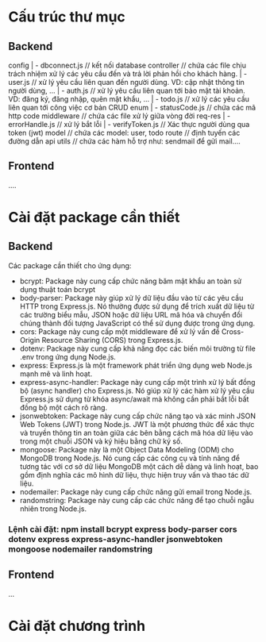 # Cấu trúc thư mục

## Backend

config
| - dbconnect.js // kết nối database
controller // chứa các file chịu trách nhiệm xử lý các yêu cầu đến và trả lời phản hồi cho khách hàng.
| - user.js // xử lý yêu cầu liên quan đến người dùng. VD: cập nhật thông tin người dùng, ...
| - auth.js // xử lý yêu cầu liên quan tới bảo mật tài khoản. VD: đăng ký, đăng nhập, quên mật khẩu, ...
| - todo.js // xử lý các yêu cầu liên quan tới công việc cơ bản CRUD
enum
| - statusCode.js // chứa các mã http code
middleware // chứa các file xử lý giữa vòng đời req-res
| - errorHandle.js // xử lý bắt lỗi
| - verifyToken.js // Xác thực người dùng qua token (jwt)
model // chứa các model: user, todo
route // định tuyến các đường dẫn api
utils // chứa các hàm hỗ trợ như: sendmail để gửi mail....

## Frontend

....

# Cài đặt package cần thiết

## Backend

Các package cần thiết cho ứng dụng:

- bcrypt: Package này cung cấp chức năng băm mật khẩu an toàn sử dụng thuật toán bcrypt
- body-parser: Package này giúp xử lý dữ liệu đầu vào từ các yêu cầu HTTP trong Express.js. Nó thường được sử dụng để trích xuất dữ liệu từ các trường biểu mẫu, JSON hoặc dữ liệu URL mã hóa và chuyển đổi chúng thành đối tượng JavaScript có thể sử dụng được trong ứng dụng.
- cors: Package này cung cấp một middleware để xử lý vấn đề Cross-Origin Resource Sharing (CORS) trong Express.js.
- dotenv: Package này cung cấp khả năng đọc các biến môi trường từ file .env trong ứng dụng Node.js.
- express: Express.js là một framework phát triển ứng dụng web Node.js mạnh mẽ và linh hoạt.
- express-async-handler: Package này cung cấp một trình xử lý bất đồng bộ (async handler) cho Express.js. Nó giúp xử lý các hàm xử lý yêu cầu Express.js sử dụng từ khóa async/await mà không cần phải bắt lỗi bất đồng bộ một cách rõ ràng.
- jsonwebtoken: Package này cung cấp chức năng tạo và xác minh JSON Web Tokens (JWT) trong Node.js. JWT là một phương thức để xác thực và truyền thông tin an toàn giữa các bên bằng cách mã hóa dữ liệu vào trong một chuỗi JSON và ký hiệu bằng chữ ký số.
- mongoose: Package này là một Object Data Modeling (ODM) cho MongoDB trong Node.js. Nó cung cấp các công cụ và tính năng để tương tác với cơ sở dữ liệu MongoDB một cách dễ dàng và linh hoạt, bao gồm định nghĩa các mô hình dữ liệu, thực hiện truy vấn và thao tác dữ liệu.
- nodemailer: Package này cung cấp chức năng gửi email trong Node.js.
- randomstring: Package này cung cấp các chức năng để tạo chuỗi ngẫu nhiên trong Node.js.

### Lệnh cài đặt: npm install bcrypt express body-parser cors dotenv express express-async-handler jsonwebtoken mongoose nodemailer randomstring

## Frontend

...


# Cài đặt chương trình